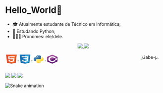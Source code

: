 # Hello_World🖖

- 🎓 Atualmente estudante de Técnico em Informática;
- 📕 Estudando Python;
- 🙋🏻‍♂️ Pronomes: ele/dele.

<div align="center">
  <a href="https://github.com/gabrielBsouza">
  <img height="150em" src="https://github-readme-stats.vercel.app/api?username=gabrielBsouza&show_icons=true&theme=highcontrast&include_all_commits=true&count_private=true"/>
  <img height="150em" src="https://github-readme-stats.vercel.app/api/top-langs/?username=gabrielBsouza&layout=compact&langs_count=7&theme=highcontrast"/>
</div>
  
<div style="display: inline_block"><br>
  <img align="center" alt="Gabe-HTML" height="30" width="40" src="https://raw.githubusercontent.com/devicons/devicon/master/icons/html5/html5-original.svg">
  <img align="center" alt="Gabe-CSS" height="30" width="40" src="https://raw.githubusercontent.com/devicons/devicon/master/icons/css3/css3-original.svg">
  <img align="center" alt="Gabe-Python" height="30" width="40" src="https://raw.githubusercontent.com/devicons/devicon/master/icons/python/python-original.svg">
  <img align="center" alt="Gabe-Csharp" height="30" width="40" src="https://raw.githubusercontent.com/devicons/devicon/master/icons/csharp/csharp-original.svg">
  <img align="right" alt="Gabe-pic" height="150" style="border-radius:50px;" src="https://user-images.githubusercontent.com/95987252/181818594-1e750645-edd1-4490-a59f-0142df0cf718.png">
</div>
 
  ##
 
<div> 
  <a href="https://www.instagram.com/g_bifon/" target="_blank"><img src="https://img.shields.io/badge/-Instagram-%23E4405F?style=for-the-badge&logo=instagram&logoColor=white" target="_blank"></a>
  <a href = "mailto:gabrielbifon@gmail.com"><img src="https://img.shields.io/badge/-Gmail-%23333?style=for-the-badge&logo=gmail&logoColor=white" target="_blank"></a>
  <a href="https://www.linkedin.com/in/gabriel-bifon-de-souza-625a1b213/" target="_blank"><img src="https://img.shields.io/badge/-LinkedIn-%230077B5?style=for-the-badge&logo=linkedin&logoColor=white" target="_blank"></a> 
  
  ![Snake animation](https://github.com/gabrielBsouza/gabrielBsouza/blob/output/github-contribution-grid-snake.svg)
  
</div>
